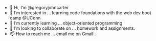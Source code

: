 - 👋 Hi, I’m @gregoryjohncarter
- 👀 I’m interested in ... learning code foundations with the web dev boot camp @UConn
- 🌱 I’m currently learning ... object-oriented programming
- 💞️ I’m looking to collaborate on ... homework and assignments.
- 📫 How to reach me ... email me on Gmail <gregoryjohncarter>. 

<!---
gregoryjohncarter/gregoryjohncarter is a ✨ special ✨ repository because its `README.md` (this file) appears on your GitHub profile.
You can click the Preview link to take a look at your changes.
--->
